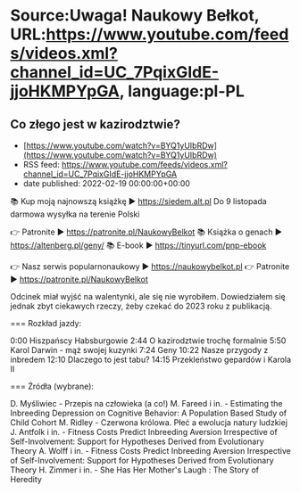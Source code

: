 # Source:Uwaga! Naukowy Bełkot, URL:https://www.youtube.com/feeds/videos.xml?channel_id=UC_7PqixGIdE-jjoHKMPYpGA, language:pl-PL

## Co złego jest w kazirodztwie?
 - [https://www.youtube.com/watch?v=BYQ1yUIbRDw](https://www.youtube.com/watch?v=BYQ1yUIbRDw)
 - RSS feed: https://www.youtube.com/feeds/videos.xml?channel_id=UC_7PqixGIdE-jjoHKMPYpGA
 - date published: 2022-02-19 00:00:00+00:00

📚 Kup moją najnowszą książkę ► https://siedem.alt.pl
Do 9 listopada darmowa wysyłka na terenie Polski

👉 Patronite ► https://patronite.pl/NaukowyBelkot 
📚 Książka o genach ► https://altenberg.pl/geny/
📚 E-book ► https://tinyurl.com/pnp-ebook

👉 Nasz serwis popularnonaukowy ► https://naukowybelkot.pl 
👉 Patronite ► https://patronite.pl/NaukowyBelkot 

Odcinek miał wyjść na walentynki, ale się nie wyrobiłem. Dowiedziałem się jednak zbyt ciekawych rzeczy, żeby czekać do 2023 roku z publikacją.

===
Rozkład jazdy:

0:00 Hiszpańscy Habsburgowie
2:44 O kazirodztwie trochę formalnie
5:50 Karol Darwin - mąż swojej kuzynki
7:24 Geny
10:22 Nasze przygody z inbredem
12:10 Dlaczego to jest tabu?
14:15 Przekleństwo gepardów i Karola II

===
Źródła (wybrane):

D. Myśliwiec - Przepis na człowieka (a co!)
M. Fareed i in. - Estimating the Inbreeding Depression on Cognitive Behavior: A Population Based Study of Child Cohort
M. Ridley - Czerwona królowa. Płeć a ewolucja natury ludzkiej
J. Antfolk i in. - Fitness Costs Predict Inbreeding Aversion Irrespective of Self-Involvement: Support for Hypotheses Derived from Evolutionary Theory
A. Wolff i in. - Fitness Costs Predict Inbreeding Aversion Irrespective of Self-Involvement: Support for Hypotheses Derived from Evolutionary Theory
H. Zimmer i in. - She Has Her Mother's Laugh : The Story of Heredity

